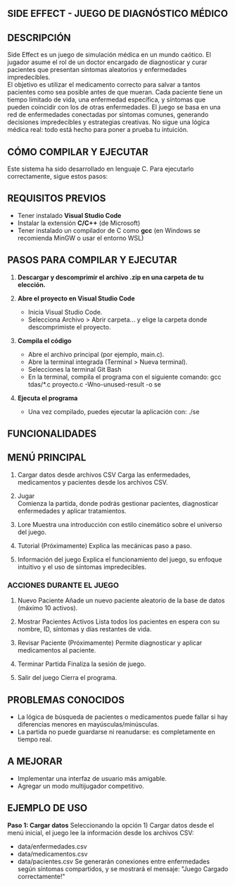 ## SIDE EFFECT - JUEGO DE DIAGNÓSTICO MÉDICO

## DESCRIPCIÓN
Side Effect es un juego de simulación médica en un mundo caótico. El jugador asume el rol de un doctor encargado de diagnosticar y curar pacientes que presentan síntomas aleatorios y enfermedades impredecibles.  
El objetivo es utilizar el medicamento correcto para salvar a tantos pacientes como sea posible antes de que mueran.
Cada paciente tiene un tiempo limitado de vida, una enfermedad específica, y síntomas que pueden coincidir con los de otras enfermedades. El juego se basa en una red de enfermedades conectadas por síntomas comunes, generando decisiones impredecibles y estrategias creativas. No sigue una lógica médica real: todo está hecho para poner a prueba tu intuición.

## CÓMO COMPILAR Y EJECUTAR
Este sistema ha sido desarrollado en lenguaje C. Para ejecutarlo correctamente, sigue estos pasos:

## REQUISITOS PREVIOS
- Tener instalado **Visual Studio Code**
- Instalar la extensión **C/C++** (de Microsoft)
- Tener instalado un compilador de C como **gcc** (en Windows se recomienda MinGW o usar el entorno WSL)

## PASOS PARA COMPILAR Y EJECUTAR
1. **Descargar y descomprimir el archivo .zip en una carpeta de tu elección.**

2. **Abre el proyecto en Visual Studio Code**
    - Inicia Visual Studio Code.
    - Selecciona Archivo > Abrir carpeta... y elige la carpeta donde descomprimiste el proyecto.

3. **Compila el código**
    - Abre el archivo principal (por ejemplo, main.c).
    - Abre la terminal integrada (Terminal > Nueva terminal).
    - Selecciones la terminal Git Bash
    - En la terminal, compila el programa con el siguiente comando:
    gcc tdas/*.c proyecto.c -Wno-unused-result -o se

4. **Ejecuta el programa**
    - Una vez compilado, puedes ejecutar la aplicación con:
    ./se

## FUNCIONALIDADES

## MENÚ PRINCIPAL
1. Cargar datos desde archivos CSV
Carga las enfermedades, medicamentos y pacientes desde los archivos CSV.

2. Jugar  
Comienza la partida, donde podrás gestionar pacientes, diagnosticar enfermedades y aplicar tratamientos.

3. Lore
Muestra una introducción con estilo cinemático sobre el universo del juego.

4. Tutorial 
(Próximamente) Explica las mecánicas paso a paso.

5. Información del juego 
Explica el funcionamiento del juego, su enfoque intuitivo y el uso de síntomas impredecibles.

### ACCIONES DURANTE EL JUEGO
1. Nuevo Paciente
Añade un nuevo paciente aleatorio de la base de datos (máximo 10 activos).

2. Mostrar Pacientes Activos 
Lista todos los pacientes en espera con su nombre, ID, síntomas y días restantes de vida.

3. Revisar Paciente 
(Próximamente) Permite diagnosticar y aplicar medicamentos al paciente.

4. Terminar Partida
Finaliza la sesión de juego.

5. Salir del juego
Cierra el programa.

## PROBLEMAS CONOCIDOS
- La lógica de búsqueda de pacientes o medicamentos puede fallar si hay diferencias menores en mayúsculas/minúsculas.
- La partida no puede guardarse ni reanudarse: es completamente en tiempo real.

## A MEJORAR
- Implementar una interfaz de usuario más amigable.
- Agregar un modo multijugador competitivo.

## EJEMPLO DE USO
**Paso 1: Cargar datos**
Seleccionando la opción 1) Cargar datos desde el menú inicial, el juego lee la información desde los archivos CSV:
- data/enfermedades.csv
- data/medicamentos.csv
- data/pacientes.csv
Se generarán conexiones entre enfermedades según síntomas compartidos, y se mostrará el mensaje:
"Juego Cargado correctamente!"